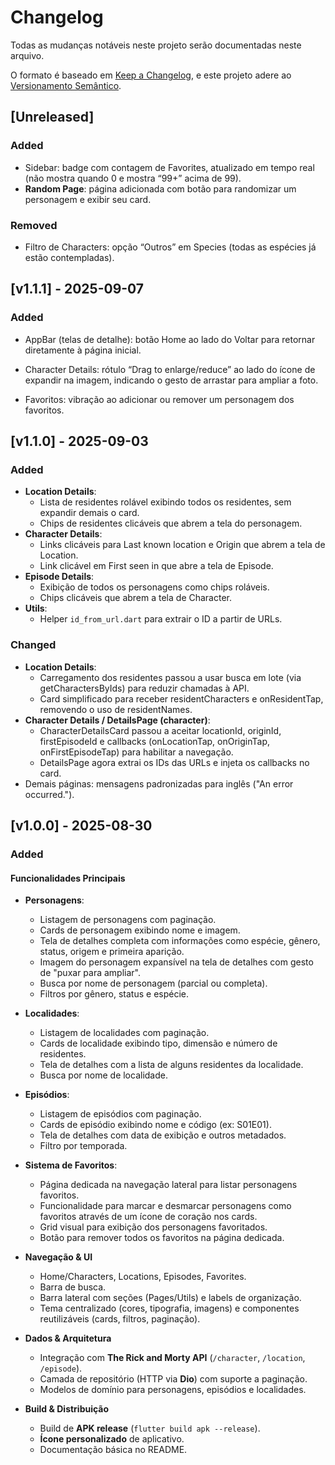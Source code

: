 # Changelog

Todas as mudanças notáveis neste projeto serão documentadas neste arquivo.

O formato é baseado em [Keep a Changelog](https://keepachangelog.com/pt-BR/1.0.0/),
e este projeto adere ao [Versionamento Semântico](https://semver.org/lang/pt-BR/2.0.0/).

## [Unreleased]

### Added
- Sidebar: badge com contagem de Favorites, atualizado em tempo real (não mostra quando 0 e mostra “99+” acima de 99).
- **Random Page**: página adicionada com botão para randomizar um personagem e exibir seu card.

### Removed
- Filtro de Characters: opção “Outros” em Species (todas as espécies já estão contempladas).

## [v1.1.1] - 2025-09-07

### Added
- AppBar (telas de detalhe): botão Home ao lado do Voltar para retornar diretamente à página inicial.

- Character Details: rótulo “Drag to enlarge/reduce” ao lado do ícone de expandir na imagem, indicando o gesto de arrastar para ampliar a foto.

- Favoritos: vibração ao adicionar ou remover um personagem dos favoritos.

## [v1.1.0] - 2025-09-03

### Added
- **Location Details**:
  - Lista de residentes rolável exibindo todos os residentes, sem expandir demais o card.
  - Chips de residentes clicáveis que abrem a tela do personagem.
- **Character Details**:
  - Links clicáveis para Last known location e Origin que abrem a tela de Location.
  - Link clicável em First seen in que abre a tela de Episode.
- **Episode Details**:
  - Exibição de todos os personagens como chips roláveis.
  - Chips clicáveis que abrem a tela de Character.
- **Utils**:
  - Helper `id_from_url.dart` para extrair o ID a partir de URLs.

### Changed
- **Location Details**:
  - Carregamento dos residentes passou a usar busca em lote (via getCharactersByIds) para reduzir chamadas à API.
  - Card simplificado para receber residentCharacters e onResidentTap, removendo o uso de residentNames.
- **Character Details / DetailsPage (character)**:
  - CharacterDetailsCard passou a aceitar locationId, originId, firstEpisodeId e callbacks (onLocationTap, onOriginTap, onFirstEpisodeTap) para habilitar a navegação.
  - DetailsPage agora extrai os IDs das URLs e injeta os callbacks no card.
- Demais páginas: mensagens padronizadas para inglês ("An error occurred.").

## [v1.0.0] - 2025-08-30

### Added

#### Funcionalidades Principais
- **Personagens**:
  - Listagem de personagens com paginação.
  - Cards de personagem exibindo nome e imagem.
  - Tela de detalhes completa com informações como espécie, gênero, status, origem e primeira aparição.
  - Imagem do personagem expansível na tela de detalhes com gesto de "puxar para ampliar".
  - Busca por nome de personagem (parcial ou completa).
  - Filtros por gênero, status e espécie.

- **Localidades**:
  - Listagem de localidades com paginação.
  - Cards de localidade exibindo tipo, dimensão e número de residentes.
  - Tela de detalhes com a lista de alguns residentes da localidade.
  - Busca por nome de localidade.

- **Episódios**:
  - Listagem de episódios com paginação.
  - Cards de episódio exibindo nome e código (ex: S01E01).
  - Tela de detalhes com data de exibição e outros metadados.
  - Filtro por temporada.

- **Sistema de Favoritos**:
  - Página dedicada na navegação lateral para listar personagens favoritos.
  - Funcionalidade para marcar e desmarcar personagens como favoritos através de um ícone de coração nos cards.
  - Grid visual para exibição dos personagens favoritados.
  - Botão para remover todos os favoritos na página dedicada.

- **Navegação & UI**
  - Home/Characters, Locations, Episodes, Favorites.
  - Barra de busca.
  - Barra lateral com seções (Pages/Utils) e labels de organização.
  - Tema centralizado (cores, tipografia, imagens) e componentes reutilizáveis (cards, filtros, paginação).

- **Dados & Arquitetura**
  - Integração com **The Rick and Morty API** (`/character`, `/location`, `/episode`).
  - Camada de repositório (HTTP via **Dio**) com suporte a paginação.
  - Modelos de domínio para personagens, episódios e localidades.

- **Build & Distribuição**
  - Build de **APK release** (`flutter build apk --release`).
  - **Ícone personalizado** de aplicativo.
  - Documentação básica no README.